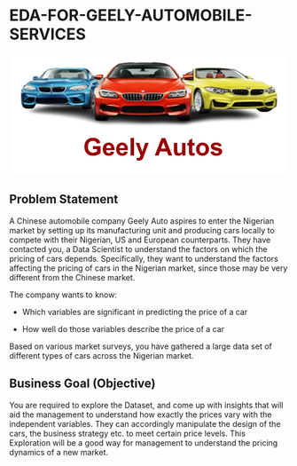 # EDA-FOR-GEELY-AUTOMOBILE-SERVICES

![display](https://github.com/bopitien/EDA-FOR-GEELY-AUTOMOBILE-SERVICES/blob/main/geely.PNG)

## Problem Statement

A Chinese automobile company Geely Auto aspires to enter the Nigerian market by setting up its manufacturing unit and producing cars locally to compete with their Nigerian, US and European counterparts. They have contacted you, a Data Scientist to understand the factors on which the pricing of cars depends. Specifically, they want to understand the factors affecting the pricing of cars in the Nigerian market, since those may be very different from the Chinese market.

The company wants to know:

* Which variables are significant in predicting the price of a car

* How well do those variables describe the price of a car

Based on various market surveys, you have gathered a large data set of different types of cars across the Nigerian market.

## Business Goal (Objective)


You are required to explore the Dataset, and come up with insights that will aid the management to understand how exactly the prices vary with the independent variables. They can accordingly manipulate the design of the cars, the business strategy etc. to meet certain price levels. This Exploration will be a good way for management to understand the pricing dynamics of a new market.
